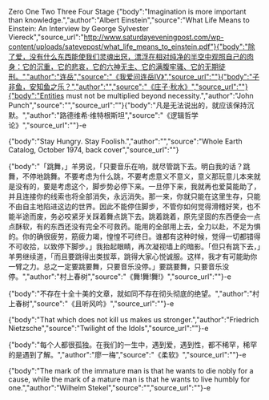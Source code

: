 Zero
One
Two
Three
Four Stage
{"body":"Imagination is more important than knowledge.","author":"Albert Einstein","source":"What Life Means to Einstein: An Interview by George Sylvester Viereck","source_url":"http://www.saturdayeveningpost.com/wp-content/uploads/satevepost/what_life_means_to_einstein.pdf"}{"body":"除了爱，没有什么东西能使我们灵魂出窍，漂浮在相对纯净的半空中观照自己的肉身：它的沉重，它的悲哀，它的六神无主、它的满腹牢骚、它的无期徒刑。","author":"连岳","source":"《我爱问连岳IV》","source_url":""}{"body":"子非鱼，安知鱼之乐？","author":"","source":"《庄子·秋水》","source_url":""}{"body":"Entities must not be multiplied beyond necessity.","author":"John Punch","source":"","source_url":""}{"body":"凡是无法说出的，就应该保持沉默。","author":"路德维希·维特根斯坦","source":"《逻辑哲学论》","source_url":""}-e 





{"body":"Stay Hungry. Stay Foolish.","author":"","source":"Whole Earth Catalog, October 1974, back cover","source_url":""}

{"body":"「跳舞，」羊男说，「只要音乐在响，就尽管跳下去。明白我的话？跳舞，不停地跳舞。不要考虑为什么跳，不要考虑意义不意义，意义那玩意儿本来就是没有的，要是考虑这个，脚步势必停下来。一旦停下来，我就再也爱莫能助了，并且连接你的线索也将全部消失，永远消失。那一来，你就只能在这里生存，只能不由自主地陷进这边的世界。因此不能停住脚步，不管你如何觉得滑稽好笑，也不能半途而废，务必咬紧牙关踩着舞点跳下去。跳着跳着，原先坚固的东西便会一点点酥软，有的东西还没有完全不可救药。能用的全部用上去，全力以赴，不足为惧的。你的确很疲劳，筋疲力竭，惶惶不可终日。谁都有这种时候，觉得一切都错得不可收拾，以致停下脚步。」我抬起眼睛，再次凝视墙上的暗影。「但只有跳下去，」羊男继续道，「而且要跳得出类拔萃，跳得大家心悦诚服。这样，我才有可能助你一臂之力。总之一定要跳要舞，只要音乐没停。」要跳要舞，只要音乐没停。","author":"村上春树","source":"《舞!舞!舞!》","source_url":""}-e 

{"body":"不存在十全十美的文章，就如同不存在彻头彻底的绝望。","author":"村上春树","source":"《且听风吟》","source_url":""}-e 

{"body":"That which does not kill us makes us stronger.","author":"Friedrich Nietzsche","source":"Twilight of the Idols","source_url":""}-e 

{"body":"每个人都很孤独。在我们的一生中，遇到爱，遇到性，都不稀罕，稀罕的是遇到了解。","author":"廖一梅","source":"《柔软》","source_url":""}-e 

{"body":"The mark of the immature man is that he wants to die nobly for a cause, while the mark of a mature man is that he wants to live humbly for one.","author":"Wilhelm Stekel","source":"","source_url":""}-e 

